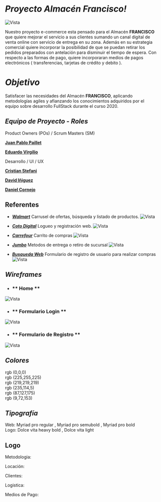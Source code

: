 # *Proyecto Almacén Francisco!*

![Vista](/Public/Img/Logo_Almacen_Francisco_100x100.jpg)

Nuestro proyecto e-commerce esta pensado para el Almacén  **FRANCISCO** que quiere mejorar el servicio a sus clientes sumando un canal digital de venta online con servicio de entrega en su zona. Además en su estrategia comercial quiere incorporar la posibilidad de que se puedan retirar los pedidos preparados con antelación para disminuir el tiempo de espera. Con respecto a las formas de pago, quiere incorporaran medios de pagos electrónicos ( transferencias, tarjetas de crédito y debito ).

# *Objetivo*

Satisfacer las necesidades del Almacén **FRANCISCO**, aplicando metodologías agiles y afianzando los conocimientos adquiridos por el equipo sobre desarrollo FullStack durante el curso 2020.

## *Equipo de Proyecto - Roles*

Product Owners (POs) / Scrum Masters (SM)

[**Juan Pablo Paillet**](https://www.linkedin.com/in/pailletjp/ "Juan Pablo Paillet")

[**Eduardo Virgilio**](https://www.linkedin.com/in/eduardomiguelvirgilio/ "Eduardo Virgilio")

Desarrollo / UI / UX

[**Cristian Stefani**](https://github.com/dcornejofmq/grupo_3_almacenFrancisco/blob/master/CristianStefani.md "Cristian Stefani")

[**David Iñiguez**](https://github.com/dcornejofmq/grupo_3_almacenFrancisco/blob/master/DavidIniguez.md "David Iñiguez")

[**Daniel Cornejo**](https://github.com/dcornejofmq/grupo_3_almacenFrancisco/blob/master/DanielCornejo.md "Daniel Cornejo")


## Referentes
- [___Walmart___](https://www.walmart.com.ar/)
Carrusel de ofertas, búsqueda y listado de productos.
![Vista](/Public/Img/Walmart.PNG)

- [___Coto Digital___](https://www.cotodigital3.com.ar/sitios/cdigi?DPSLogout=true)
Logueo y registración web.
![Vista](/Public/Img/Coto.PNG)
- [___Carrefour___](https://www.carrefour.com.ar/)
Carrito de compras
![Vista](/Public/Img/Carrefour.PNG)
-  [___Jumbo___](https://www.jumbo.com.ar/)
Metodos de entrega o retiro de sucursal
![Vista](/Public/Img/Jumbo.PNG)
-  [___Busqueda Web___](https://www.google.com.ar/)
Formulario de registro de usuario para realizar compras
![Vista](https://xavizquierdo.files.wordpress.com/2013/04/jom.png?w=614)

## *Wireframes*
- ### ** Home **
![Vista](/Public/Img/Home.png)

- ### ** Formulario Login **
![Vista](/Public/Img/FormularioLogin.png)

- ### ** Formulario de Registro **
![Vista](/Public/Img/FormularioRegistro.png)
## *Colores*
rgb (0,0,0)<br>
rgb (225,255,225)<br>
rgb (219,219,219)<br>
rgb (235,114,5)<br>
rgb (87,127,175)<br>
rgb (9,72,153)
## *Tipografía*
Web: Myriad pro regular , Myriad pro semubold , Myriad pro bold <br>
Logo: Dolce vita heavy bold , Dolce vita light
## Logo

Metodologia:

Locación:

Clientes:

Logistica: 

Medios de Pago:
